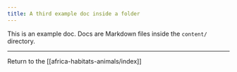```yaml
---
title: A third example doc inside a folder
---
```

This is an example doc. Docs are Markdown files inside the `content/` directory.

---

Return to the [[africa-habitats-animals/index]]